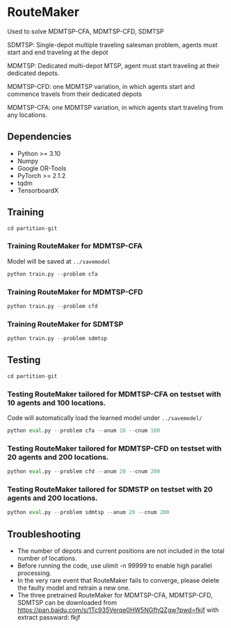 # RouteMaker
Used to solve MDMTSP-CFA, MDMTSP-CFD, SDMTSP

SDMTSP: Single-depot multiple traveling salesman problem, agents must start and end traveling at the depot

MDMTSP: Dedicated multi-depot MTSP, agent must start traveling at their dedicated depots. 

MDMTSP-CFD: one MDMTSP variation, in which agents start and commence travels from their dedicated depots

MDMTSP-CFA: one MDMTSP variation, in which agents start traveling from any locations.

## Dependencies
* Python >= 3.10
* Numpy
* Google OR-Tools
* PyTorch >= 2.1.2
* tqdm
* TensorboardX
  
## Training
```python
cd partition-git
```

### Training RouteMaker for MDMTSP-CFA

Model will be saved at `../savemodel`
```python
python train.py --problem cfa
```

### Training RouteMaker for MDMTSP-CFD
```python
python train.py --problem cfd
```

### Training RouteMaker for SDMTSP
```python
python train.py --problem sdmtsp
```

## Testing
```python
cd partition-git
```

### Testing RouteMaker tailored for MDMTSP-CFA on testset with 10 agents and 100 locations. 
Code will automatically load the learned model under `../savemodel/`

```python
python eval.py --problem cfa --anum 10 --cnum 100
```

### Testing RouteMaker tailored for MDMTSP-CFD on testset with 20 agents and 200 locations. 
```python
python eval.py --problem cfd --anum 20 --cnum 200
```

### Testing RouteMaker tailored for SDMSTP on testset with 20 agents and 200 locations. 
```python
python eval.py --problem sdmtsp --anum 20 --cnum 200
```

## Troubleshooting
* The number of depots and current positions are not included in the total number of locations.
* Before running the code, use ulimit -n 99999 to enable high parallel processing. 
* In the very rare event that RouteMaker fails to converge, please delete the faulty model and retrain a new one.
* The three pretrained RouteMaker for MDMTSP-CFA, MDMTSP-CFD, SDMTSP can be downloaded from https://pan.baidu.com/s/1Tc935Verqe0HW5NGfhQZgw?pwd=fkjf with extract passward: fkjf

